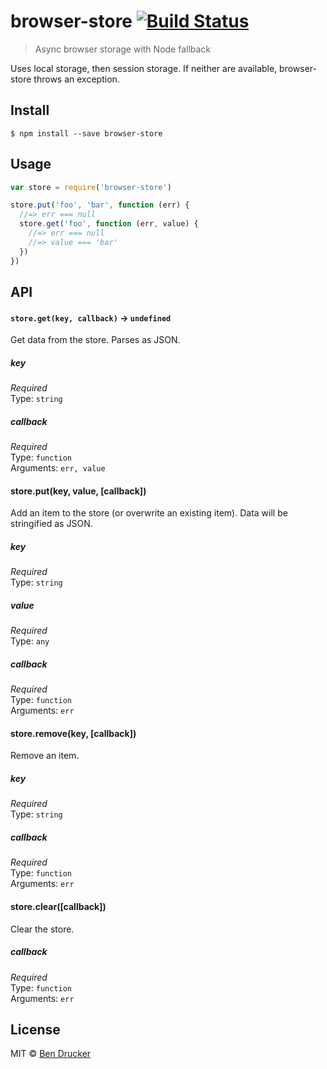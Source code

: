 # browser-store [![Build Status](https://travis-ci.org/bendrucker/browser-store.svg?branch=master)](https://travis-ci.org/bendrucker/browser-store)

> Async browser storage with Node fallback

Uses local storage, then session storage. If neither are available, browser-store throws an exception.


## Install

```
$ npm install --save browser-store
```


## Usage

```js
var store = require('browser-store')

store.put('foo', 'bar', function (err) {
  //=> err === null
  store.get('foo', function (err, value) {
    //=> err === null
    //=> value === 'bar'  
  })
})
```

## API

#### `store.get(key, callback)` -> `undefined`

Get data from the store. Parses as JSON.

##### key

*Required*  
Type: `string`

##### callback

*Required*  
Type: `function`  
Arguments: `err, value`

#### store.put(key, value, [callback])

Add an item to the store (or overwrite an existing item). Data will be stringified as JSON.

##### key

*Required*  
Type: `string`

##### value

*Required*  
Type: `any`

##### callback

*Required*  
Type: `function`  
Arguments: `err`

#### store.remove(key, [callback])

Remove an item.

##### key

*Required*  
Type: `string`

##### callback

*Required*  
Type: `function`  
Arguments: `err`

#### store.clear([callback])

Clear the store.

##### callback

*Required*  
Type: `function`  
Arguments: `err`

## License

MIT © [Ben Drucker](http://bendrucker.me)
